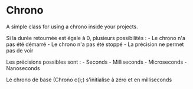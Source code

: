 # Chrono
A simple class for using a chrono inside your projects. 

Si la durée retournée est égale à 0, plusieurs possibilités : 
    - Le chrono n'a pas été démarré
    - Le chrono n'a pas été stoppé
    - La précision ne permet pas de voir
    
Les précisions possibles sont : 
    - Seconds
    - Milliseconds
    - Microseconds
    - Nanoseconds
    
Le chrono de base (Chrono c();) s'initialise à zéro et en milliseconds

